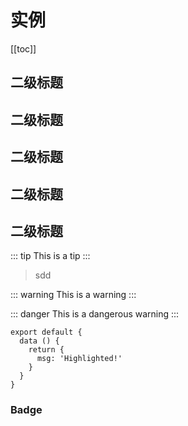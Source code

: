 
# 实例
[[toc]]
## 二级标题
## 二级标题
## 二级标题
## 二级标题
## 二级标题
::: tip
This is a tip
:::
>sdd

::: warning
This is a warning
:::

::: danger
This is a dangerous warning
:::

``` js{1,3,4}
export default {
  data () {
    return {
      msg: 'Highlighted!'
    }
  }
}
```
### Badge <Badge text="beta" type="warn"/> <Badge text="0.10.1+"/>
